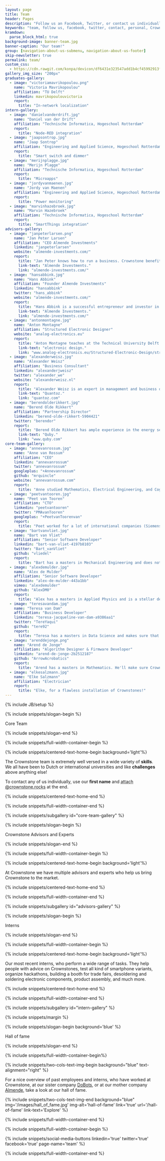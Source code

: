 ```yaml
---
layout: page
title: Team
header: Pages
description: "Follow us an Facebook, Twitter, or contact us individually!"
keywords: "team, follow us, facebook, twitter, contact, personal, Crownstone"
kramdown:
  parse_block_html: true
background-image: banner-team.jpg
banner-caption: "Our team!"
group: [navigation-about-us-submenu, navigation-about-us-footer]
skip-newsletter: true
permalink: team/
custom_css:
  - https://cdn.rawgit.com/konpa/devicon/df6431e323547add1b4cf45992913f15286456d3/devicon.min.css
gallery_img_size: "200px"
graduates-gallery:
  - image: "victoriamavrikopoulou.png"
    name: "Victoria Mavrikopoulou"
    affiliation: "TU Delft"
    linkedin: mavrikopoulouvictoria
    report:
      title: "In-network localization"
intern-gallery:
  - image: "danielvanderdrift.jpg"
    name: "Daniel van der Drift"
    affiliation: "Technische Informatica, Hogeschool Rotterdam"
    report:
      title: "Node-RED integration"
  - image: "jaapsontrop.jpg"
    name: "Jaap Sontrop"
    affiliation: "Engineering and Applied Science, Hogeschool Rotterdam"
    report:
      title: "Smart switch and dimmer"
  - image: "merijnplagge.jpg"
    name: "Merijn Plagge"
    affiliation: "Technische Informatica, Hogeschool Rotterdam"
    report:
      title: "Microapps"
  - image: "jordyvanmaenen.jpg"
    name: "Jordy van Maenen"
    affiliation: "Engineering and Applied Science, Hogeschool Rotterdam"
    report:
      title: "Power monitoring"
  - image: "marvinhazebroek.jpg"
    name: "Marvin Hazebroek"
    affiliation: "Technische Informatica, Hogeschool Rotterdam"
    report:
      title: "SmartThings integration"
advisors-gallery:
  - image: "janpeterlarsen.png"
    name: "Jan Peter Larsen"
    affiliation: "CEO Almende Investments"
    linkedin: "janpeterlarsen"
    website: "almende-investments.com/"
    report:
      title: "Jan Peter knows how to run a business. Crownstone benefits from his ample experience as managing director of Sense Labs, NiceDay, and "
      link-text: "Almende Investments."
      link: "almende-investments.com/"
  - image: "hansabbink.jpg"
    name: "Hans Abbink"
    affiliation: "Founder Almende Investments"
    linkedin: "hansabbink"
    twitter: "hans_abbink"
    website: "almende-investments.com/"
    report:
      title: "Hans Abbink is a successful entrepreneur and investor in the Rotterdam region under the investment company "
      link-text: "Almende Investments."
      link: "almende-investments.com/"
  - image: "antonmontagne.jpg"
    name: "Anton Montagne"
    affiliation: "Structured Electronic Designer"
    website: "analog-electronics.eu"
    report:
      title: "Anton Montagne teaches at the Technical University Delft and wrote the book on "
      link-text: "electronic design."
      link: "www.analog-electronics.eu/Structured-Electronic-Design/structured-electronic-design.html"
  - image: "alexanderweisz.jpg"
    name: "Alexander Weisz"
    affiliation: "Business Consultant"
    linkedin: "alexanderjweisz"
    twitter: "alexander_we"
    website: "alexanderweisz.nl"
    report:
      title: "Alexander Weisz is an expert in management and business development for starting companies such as Finch Buildings and "
      link-text: "Quantoz."
      link: "quantoz.com"
  - image: "berendolderikkert.jpg"
    name: "Berend Olde Rikkert"
    affiliation: "Partnership Director"
    linkedin: "berend-olde-rikkert-5904421"
    twitter: "berendor"
    report:
      title: "Berend Olde Rikkert has ample experience in the energy sector as vice president Energy and Utilities at Capgemini as well as at the successful company"
      link-text: "Quby."
      link: "www.quby.com"
core-team-gallery:
  - image: "annevanrossum.jpg"
    name: "Anne van Rossum"
    affiliation: "CEO"
    linkedin: "annevanrossum"
    twitter: "annevanrossum"
    googleplus: "+Annevanrossum"
    github: "mrquincle"
    website: "annevanrossum.com"
    report:
      title: "Anne studied Mathematics, Electrical Engineering, and Cognitive Psychology. At Almende and DoBots he coordinated and did research on autonomous robots."
  - image: "peetvantooren.jpg"
    name: "Peet van Tooren"
    affiliation: "CTO"
    linkedin: "peetvantooren"
    twitter: "PMAvanTooren"
    googleplus: "+PeetvanToorenvan"
    report:
      title: "Peet worked for a lot of international companies (Siemens, Philips) in the car industry, mainly on navigation software."
  - image: "bartvanvliet.jpg"
    name: "Bart van Vliet"
    affiliation: "Senior Software Developer"
    linkedin: "bart-van-vliet-4197b8103"
    twitter: "Bart_vanVliet"
    github: "vliedel"
    report:
      title: "Bart has a masters in Mechanical Engineering and does not shy away from the most in-depth embedded programming jobs. Ask him anything on the nRF architecture!"
  - image: "alexdemulder.jpg"
    name: "Alex de Mulder"
    affiliation: "Senior Software Developer"
    linkedin: "alex-de-mulder-443a1bb"
    vimeo: "alexdemulder"
    github: "AlexDM0"
    report:
      title: "Alex has a masters in Applied Physics and is a stellar developer. At times his physics training shows, for example in the beautiful visualizations in our app."
  - image: "teresavandam.jpg"
    name: "Teresa van Dam"
    affiliation: "Business Developer"
    linkedin: "teresa-jacqueline-van-dam-a9386aa1"
    twitter: "TereYaqui"
    github: "tere92"
    report:
      title: "Teresa has a masters in Data Science and makes sure that our products and services are embraced by the market!"
  - image: "arenddejonge.png"
    name: "Arend de Jonge"
    affiliation: "Algorithm Designer & Firmware Developer"
    linkedin: "arend-de-jonge-2b2512187"
    github: "ArrowAcrobatics"
    report:
      title: "Arend has a masters in Mathematics. He'll make sure Crownstone is secure and our algorithms are top-notch."
  - image: "elkesalzmann.jpg"
    name: "Elke Salzmann"
    affiliation: "Electrician"
    report:
      title: "Elke, for a flawless installation of Crownstones!"
---
```

{% include JB/setup %}


{% include snippets/slogan-begin %}

Core Team

{% include snippets/slogan-end %}


{% include snippets/full-width-container-begin %}

{% include snippets/centered-text-home-begin background='light'%}

The Crownstone team is extremely well versed in a wide variety of **skills**. We all have been to Dutch or international universities and like **challenges** above anything else!

To contact any of us individually, use our **first name** and <abbr title="for example: joe@crownstone.rocks">attach @crownstone.rocks</abbr> at the end.

{% include snippets/centered-text-home-end %}

{% include snippets/full-width-container-end %}


{% include snippets/subgallery id="core-team-gallery" %}



{% include snippets/slogan-begin %}

Crownstone Advisors and Experts

{% include snippets/slogan-end %}


{% include snippets/full-width-container-begin %}

{% include snippets/centered-text-home-begin background='light'%}

At Crownstone we have multiple advisors and experts who help us bring Crownstone to the market.

{% include snippets/centered-text-home-end %}

{% include snippets/full-width-container-end %}


{% include snippets/subgallery id="advisors-gallery" %}



{% include snippets/slogan-begin %}

Interns

{% include snippets/slogan-end %}


{% include snippets/full-width-container-begin %}

{% include snippets/centered-text-home-begin background='light'%}

Our most recent interns, who perform a wide range of tasks. They help people with advice on Crownstones, test all kind of smartphone variants, organize hackathons, building a booth for trade fairs, desoldering and soldering electronic components, product assembly, and much more.

{% include snippets/centered-text-home-end %}

{% include snippets/full-width-container-end %}


{% include snippets/subgallery id="intern-gallery" %}


{% include snippets/margin %}



{% include snippets/slogan-begin background='blue' %}

Hall of fame

{% include snippets/slogan-end %}


{% include snippets/full-width-container-begin%}

{% include snippets/two-cols-text-img-begin background="blue" text-alignment="right" %}

For a nice overview of past employees and interns, who have worked at Crownstone, at our sister company [DoBots](https://dobots.nl), or at our mother company [Almende](http://almende.com), take a look at our hall of fame.

{% include snippets/two-cols-text-img-end background="blue" img='/images/hall_of_fame.jpg' img-alt='hall-of-fame' link='true' url='/hall-of-fame' link-text='Explore' %}

{% include snippets/full-width-container-end %}


{% include snippets/full-width-container-begin %}

{% include snippets/social-media-buttons  linkedin='true' twitter='true' facebook='true' page-name='team' %}

{% include snippets/full-width-container-end %}
